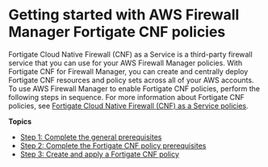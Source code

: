 # Getting started with AWS Firewall Manager​ Fortigate CNF policies<a name="getting-started-fms-fortigate-cnf"></a>

Fortigate Cloud Native Firewall \(CNF\) as a Service is a third\-party firewall service that you can use for your AWS Firewall Manager policies\. With Fortigate CNF for Firewall Manager, you can create and centrally deploy Fortigate CNF resources and policy sets across all of your AWS accounts\. To use AWS Firewall Manager to enable Fortigate CNF policies, perform the following steps in sequence\. For more information about Fortigate CNF policies, see [Fortigate Cloud Native Firewall \(CNF\) as a Service policies](fortigate-cnf-policies.md)\.

**Topics**
+ [Step 1: Complete the general prerequisites](complete-fms-prereq-fortigate-cnf.md)
+ [Step 2: Complete the Fortigate CNF policy prerequisites](complete-prereq-fortigate-cnf.md)
+ [Step 3: Create and apply a Fortigate CNF policy](get-started-fms-fortigate-cnf-create-policy.md)